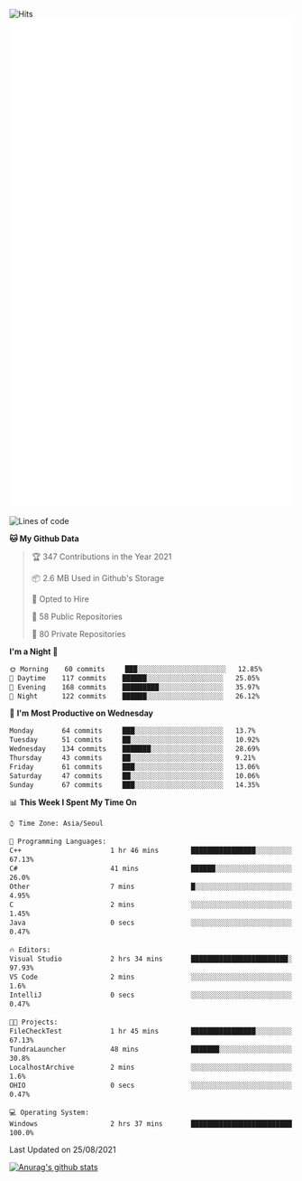 ![Hits](https://hits.seeyoufarm.com/api/count/incr/badge.svg?url=https%3A%2F%2Fgithub.com%2Fkokose1234&count_bg=%2379C83D&title_bg=%23555555&icon=apple.svg&icon_color=%23E7E7E7&title=hits&edge_flat=false)
<br/>
![Metrics](https://github.com/kokose1234/kokose1234/blob/main/github-metrics.svg)

<!--START_SECTION:waka-->
![Lines of code](https://img.shields.io/badge/From%20Hello%20World%20I%27ve%20Written-12.4%20million%20lines%20of%20code-blue)

**🐱 My Github Data** 

> 🏆 347 Contributions in the Year 2021
 > 
> 📦 2.6 MB Used in Github's Storage 
 > 
> 💼 Opted to Hire
 > 
> 📜 58 Public Repositories 
 > 
> 🔑 80 Private Repositories  
 > 
**I'm a Night 🦉** 

```text
🌞 Morning    60 commits     ███░░░░░░░░░░░░░░░░░░░░░░   12.85% 
🌆 Daytime    117 commits    ██████░░░░░░░░░░░░░░░░░░░   25.05% 
🌃 Evening    168 commits    █████████░░░░░░░░░░░░░░░░   35.97% 
🌙 Night      122 commits    ██████░░░░░░░░░░░░░░░░░░░   26.12%

```
📅 **I'm Most Productive on Wednesday** 

```text
Monday       64 commits     ███░░░░░░░░░░░░░░░░░░░░░░   13.7% 
Tuesday      51 commits     ██░░░░░░░░░░░░░░░░░░░░░░░   10.92% 
Wednesday    134 commits    ███████░░░░░░░░░░░░░░░░░░   28.69% 
Thursday     43 commits     ██░░░░░░░░░░░░░░░░░░░░░░░   9.21% 
Friday       61 commits     ███░░░░░░░░░░░░░░░░░░░░░░   13.06% 
Saturday     47 commits     ██░░░░░░░░░░░░░░░░░░░░░░░   10.06% 
Sunday       67 commits     ███░░░░░░░░░░░░░░░░░░░░░░   14.35%

```


📊 **This Week I Spent My Time On** 

```text
⌚︎ Time Zone: Asia/Seoul

💬 Programming Languages: 
C++                      1 hr 46 mins        ████████████████░░░░░░░░░   67.13% 
C#                       41 mins             ██████░░░░░░░░░░░░░░░░░░░   26.0% 
Other                    7 mins              █░░░░░░░░░░░░░░░░░░░░░░░░   4.95% 
C                        2 mins              ░░░░░░░░░░░░░░░░░░░░░░░░░   1.45% 
Java                     0 secs              ░░░░░░░░░░░░░░░░░░░░░░░░░   0.47%

🔥 Editors: 
Visual Studio            2 hrs 34 mins       ████████████████████████░   97.93% 
VS Code                  2 mins              ░░░░░░░░░░░░░░░░░░░░░░░░░   1.6% 
IntelliJ                 0 secs              ░░░░░░░░░░░░░░░░░░░░░░░░░   0.47%

🐱‍💻 Projects: 
FileCheckTest            1 hr 45 mins        ████████████████░░░░░░░░░   67.13% 
TundraLauncher           48 mins             ███████░░░░░░░░░░░░░░░░░░   30.8% 
LocalhostArchive         2 mins              ░░░░░░░░░░░░░░░░░░░░░░░░░   1.6% 
OHIO                     0 secs              ░░░░░░░░░░░░░░░░░░░░░░░░░   0.47%

💻 Operating System: 
Windows                  2 hrs 37 mins       █████████████████████████   100.0%

```


 Last Updated on 25/08/2021
<!--END_SECTION:waka-->

[![Anurag's github stats](https://github-readme-stats.vercel.app/api?username=kokose1234&theme=dracula)](https://github.com/anuraghazra/github-readme-stats)



	
